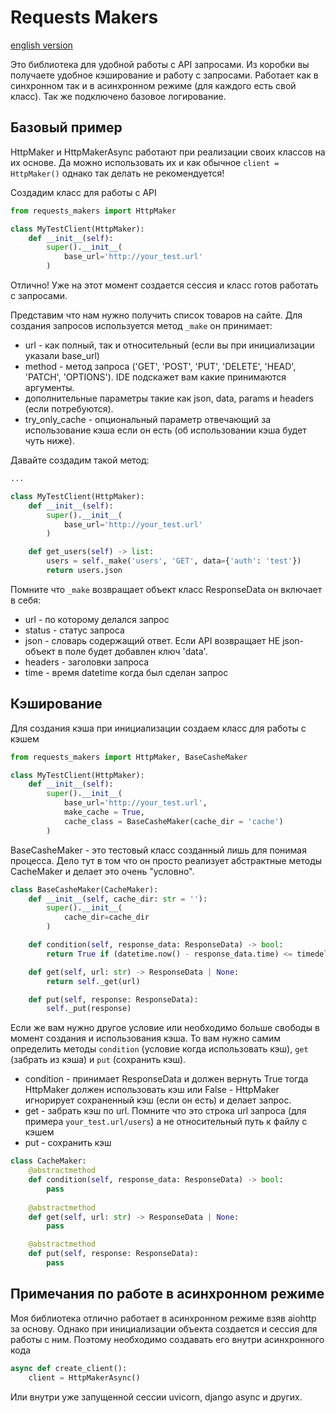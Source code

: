 # Requests Makers

[english version](https://github.com/MaxBro12/Requests-Makers/blob/main/README_EN.md)

Это библиотека для удобной работы с API запросами. Из коробки вы получаете удобное кэширование и работу с запросами. Работает как в синхронном так и в асинхронном режиме (для каждого есть свой класс). Так же подключено базовое логирование.

## Базовый пример

HttpMaker и HttpMakerAsync работают при реализации своих классов на их основе. Да можно использовать их и как обычное `client = HttpMaker()` однако так делать не рекомендуется!

Создадим класс для работы с API

```python
from requests_makers import HttpMaker

class MyTestClient(HttpMaker):
    def __init__(self):
        super().__init__(
            base_url='http://your_test.url'
        )
```

Отлично! Уже на этот момент создается сессия и класс готов работать с запросами.

Представим что нам нужно получить список товаров на сайте. Для создания запросов используется метод `_make` он принимает:

- url - как полный, так и относительный (если вы при инициализации указали base_url)
- method - метод запроса ('GET', 'POST', 'PUT', 'DELETE', 'HEAD', 'PATCH', 'OPTIONS'). IDE подскажет вам какие принимаются аргументы.
- дополнительные параметры такие как json, data, params и headers (если потребуются).
- try_only_cache - опциональный параметр отвечающий за использование кэша если он есть (об использовании кэша будет чуть ниже).

Давайте создадим такой метод:

```python
...

class MyTestClient(HttpMaker):
    def __init__(self):
        super().__init__(
            base_url='http://your_test.url'
        )

    def get_users(self) -> list:
        users = self._make('users', 'GET', data={'auth': 'test'})
        return users.json
```

Помните что `_make` возвращает объект класс ResponseData он включает в себя:

- url - по которому делался запрос
- status - статус запроса
- json - словарь содержащий ответ. Если API возвращает НЕ json-объект в поле будет добавлен ключ 'data'.
- headers - заголовки запроса
- time - время datetime когда был сделан запрос

## Кэширование

Для создания кэша при инициализации создаем класс для работы с кэшем

```python
from requests_makers import HttpMaker, BaseCasheMaker

class MyTestClient(HttpMaker):
    def __init__(self):
        super().__init__(
            base_url='http://your_test.url',
            make_cache = True,
            cache_class = BaseCasheMaker(cache_dir = 'cache')
        )
```

BaseCasheMaker - это тестовый класс созданный лишь для понимая процесса. Дело тут в том что он просто реализует абстрактные методы CacheMaker и делает это очень "условно".

```python
class BaseCasheMaker(CacheMaker):
    def __init__(self, cache_dir: str = ''):
        super().__init__(
            cache_dir=cache_dir
        )

    def condition(self, response_data: ResponseData) -> bool:
        return True if (datetime.now() - response_data.time) <= timedelta(minutes=15) else False

    def get(self, url: str) -> ResponseData | None:
        return self._get(url)

    def put(self, response: ResponseData):
        self._put(response)

```

Если же вам нужно другое условие или необходимо больше свободы в момент создания и использования кэша. То вам нужно самим определить методы `condition` (условие когда использовать кэш), `get` (забрать из кэша) и `put` (сохранить кэш).

- condition - принимает ResponseData и должен вернуть True тогда HttpMaker должен использовать кэш или False - HttpMaker игнорирует сохраненный кэш (если он есть) и делает запрос.
- get - забрать кэш по url. Помните что это строка url запроса (для примера `your_test.url/users`) а не относительный путь к файлу с кэшем
- put - сохранить кэш

```python
class CacheMaker:
    @abstractmethod
    def condition(self, response_data: ResponseData) -> bool:
        pass
    
    @abstractmethod
    def get(self, url: str) -> ResponseData | None:
        pass

    @abstractmethod
    def put(self, response: ResponseData):
        pass
```

## Примечания по работе в асинхронном режиме

Моя библиотека отлично работает в асинхронном режиме взяв aiohttp за основу. Однако при инициализации объекта создается и сессия для работы с ним. Поэтому необходимо создавать его внутри асинхронного кода

```python
async def create_client():
    client = HttpMakerAsync()
```

Или внутри уже запущенной сессии uvicorn, django async и других.
